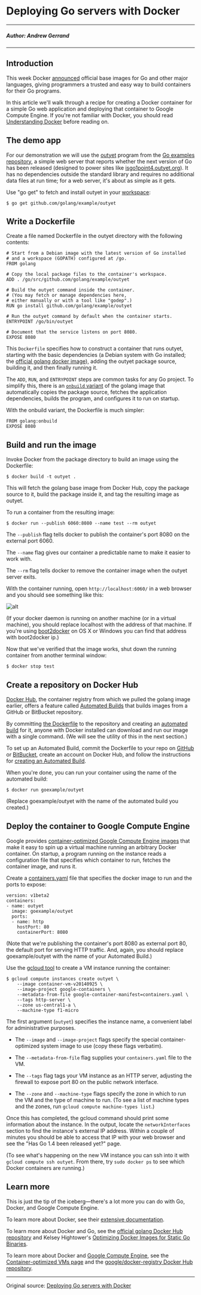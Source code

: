 # Deploying Go servers with Docker


---

##### Author: Andrew Gerrand

---


## Introduction

This week Docker [announced](https://blog.docker.com/2014/09/docker-hub-official-repos-announcing-language-stacks/) official base images for Go and other major languages, giving programmers a trusted and easy way to build containers for their Go programs.

In this article we'll walk through a recipe for creating a Docker container for a simple Go web application and deploying that container to Google Compute Engine. If you're not familiar with Docker, you should read [Understanding Docker](http://docs.docker.com/introduction/understanding-docker/) before reading on.

## The demo app

For our demonstration we will use the [outyet](http://godoc.org/github.com/golang/example/outyet) program from the [Go examples repository](https://github.com/golang/example), a simple web server that reports whether the next version of Go has been released (designed to power sites like [isgo1point4.outyet.org](http://isgo1point4.outyet.org/)). It has no dependencies outside the standard library and requires no additional data files at run time; for a web server, it's about as simple as it gets.

Use "go get" to fetch and install outyet in your [workspace](http://golang.org/doc/code.html#Workspaces):

```
$ go get github.com/golang/example/outyet
```

## Write a Dockerfile

Create a file named Dockerfile in the outyet directory with the following contents:

```
# Start from a Debian image with the latest version of Go installed
# and a workspace (GOPATH) configured at /go.
FROM golang

# Copy the local package files to the container's workspace.
ADD . /go/src/github.com/golang/example/outyet

# Build the outyet command inside the container.
# (You may fetch or manage dependencies here,
# either manually or with a tool like "godep".)
RUN go install github.com/golang/example/outyet

# Run the outyet command by default when the container starts.
ENTRYPOINT /go/bin/outyet

# Document that the service listens on port 8080.
EXPOSE 8080
```

This `Dockerfile` specifies how to construct a container that runs outyet, starting with the basic dependencies (a Debian system with Go installed; the [official golang docker image](https://registry.hub.docker.com/_/golang/)), adding the outyet package source, building it, and then finally running it.

The `ADD`, `RUN`, and `ENTRYPOINT` steps are common tasks for any Go project. To simplify this, there is an [`onbuild` variant](https://github.com/docker-library/golang/blob/9ff2ccca569f9525b023080540f1bb55f6b59d7f/1.3.1/onbuild/Dockerfile) of the golang image that automatically copies the package source, fetches the application dependencies, builds the program, and configures it to run on startup.

With the onbuild variant, the Dockerfile is much simpler:

```
FROM golang:onbuild
EXPOSE 8080
```

## Build and run the image

Invoke Docker from the package directory to build an image using the Dockerfile:

```
$ docker build -t outyet .
```

This will fetch the golang base image from Docker Hub, copy the package source to it, build the package inside it, and tag the resulting image as outyet.

To run a container from the resulting image:

```
$ docker run --publish 6060:8080 --name test --rm outyet
```

The `--publish` flag tells docker to publish the container's port 8080 on the external port 6060.

The `--name` flag gives our container a predictable name to make it easier to work with.

The `--rm` flag tells docker to remove the container image when the outyet server exits.

With the container running, open `http://localhost:6060/` in a web browser and you should see something like this:

![alt](http://resource.docker.cn/docker-outyet.png)

(If your docker daemon is running on another machine (or in a virtual machine), you should replace localhost with the address of that machine. If you're using [boot2docker](http://boot2docker.io/) on OS X or Windows you can find that address with boot2docker ip.)

Now that we've verified that the image works, shut down the running container from another terminal window:

```
$ docker stop test
```

## Create a repository on Docker Hub

[Docker Hub](https://hub.docker.com/), the container registry from which we pulled the golang image earlier, offers a feature called [Automated Builds](http://docs.docker.com/docker-hub/builds/) that builds images from a GitHub or BitBucket repository.

By committing [the Dockerfile](https://github.com/golang/example/blob/master/outyet/Dockerfile) to the repository and creating an [automated build](https://registry.hub.docker.com/u/adg1/outyet/) for it, anyone with Docker installed can download and run our image with a single command. (We will see the utility of this in the next section.)

To set up an Automated Build, commit the Dockerfile to your repo on [GitHub](https://github.com/) or [BitBucket](https://bitbucket.org/), create an account on Docker Hub, and follow the instructions for [creating an Automated Build](http://docs.docker.com/docker-hub/builds/).

When you're done, you can run your container using the name of the automated build:

```
$ docker run goexample/outyet
```

(Replace goexample/outyet with the name of the automated build you created.)

## Deploy the container to Google Compute Engine

Google provides [container-optimized Google Compute Engine images](https://developers.google.com/compute/docs/containers/container_vms) that make it easy to spin up a virtual machine running an arbitrary Docker container. On startup, a program running on the instance reads a configuration file that specifies which container to run, fetches the container image, and runs it.

Create a [containers.yaml](https://cloud.google.com/compute/docs/containers/container_vms#container_manifest) file that specifies the docker image to run and the ports to expose:

```
version: v1beta2
containers:
- name: outyet
  image: goexample/outyet
  ports:
  - name: http
    hostPort: 80
    containerPort: 8080
```

(Note that we're publishing the container's port 8080 as external port 80, the default port for serving HTTP traffic. And, again, you should replace goexample/outyet with the name of your Automated Build.)

Use the [gcloud tool](https://cloud.google.com/sdk/#Quick_Start) to create a VM instance running the container:

```
$ gcloud compute instances create outyet \
    --image container-vm-v20140925 \
    --image-project google-containers \
    --metadata-from-file google-container-manifest=containers.yaml \
    --tags http-server \
    --zone us-central1-a \
    --machine-type f1-micro
```

The first argument (`outyet`) specifies the instance name, a convenient label for administrative purposes.

- The `--image` and `--image-project` flags specify the special container-optimized system image to use (copy these flags verbatim).

- The `--metadata-from-file` flag supplies your `containers.yaml` file to the VM.

- The `--tags` flag tags your VM instance as an HTTP server, adjusting the firewall to expose port 80 on the public network interface.

- The `--zone` and `--machine-type` flags specify the zone in which to run the VM and the type of machine to run. (To see a list of machine types and the zones, run `gcloud compute machine-types list`.)

Once this has completed, the gcloud command should print some information about the instance. In the output, locate the `networkInterfaces` section to find the instance's external IP address. Within a couple of minutes you should be able to access that IP with your web browser and see the "Has Go 1.4 been released yet?" page.

(To see what's happening on the new VM instance you can ssh into it with `gcloud compute ssh outyet`. From there, try `sudo docker ps` to see which Docker containers are running.)

## Learn more

This is just the tip of the iceberg—there's a lot more you can do with Go, Docker, and Google Compute Engine.

To learn more about Docker, see their [extensive documentation](https://docs.docker.com/).

To learn more about Docker and Go, see the [official golang Docker Hub repository](https://registry.hub.docker.com/_/golang/) and Kelsey Hightower's [Optimizing Docker Images for Static Go Binaries](https://medium.com/@kelseyhightower/optimizing-docker-images-for-static-binaries-b5696e26eb07).

To learn more about Docker and [Google Compute Engine](http://cloud.google.com/compute), see the [Container-optimized VMs page](https://cloud.google.com/compute/docs/containers/container_vms) and the [google/docker-registry Docker Hub repository](https://registry.hub.docker.com/u/google/docker-registry/).

---

Original source: [Deploying Go servers with Docker](http://blog.golang.org/docker)



